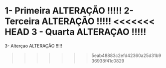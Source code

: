 1- Primeira ALTERAÇÃO !!!!!
2- Terceira ALTERAÇÃO !!!!!
<<<<<<< HEAD
3 - Quarta ALTERAÇAO !!!!!
=======
3- Alterçao ALTERAÇÃO !!!!!
>>>>>>> 5eab48883c2efd42360a25d31b936938f41c0829

